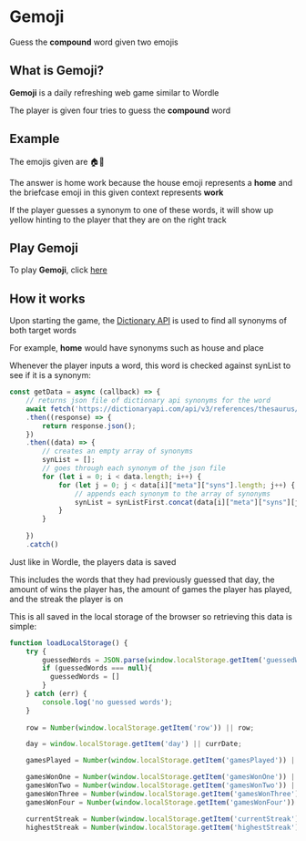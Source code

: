 # Gemoji
Guess the **compound** word given two emojis
## What is Gemoji?
**Gemoji** is a daily refreshing web game similar to Wordle

The player is given four tries to guess the **compound** word

## Example
The emojis given are 🏠💼

The answer is home work because the house emoji represents a **home** and the briefcase emoji in this given context represents **work**

If the player guesses a synonym to one of these words, it will show up yellow hinting to the player that they are on the right track

## Play Gemoji
To play **Gemoji**, click [here](https://jamesmcaleer.github.io/gemoji/)

## How it works
Upon starting the game, the [Dictionary API](https://dictionaryapi.com) is used to find all synonyms of both target words

For example, **home** would have synonyms such as house and place

Whenever the player inputs a word, this word is checked against synList to see if it is a synonym:

```javascript
const getData = async (callback) => {
    // returns json file of dictionary api synonyms for the word
    await fetch('https://dictionaryapi.com/api/v3/references/thesaurus/json/' + word + '?key=notshown')
    .then((response) => {
        return response.json();
    })
    .then((data) => {
        // creates an empty array of synonyms
        synList = [];
        // goes through each synonym of the json file
        for (let i = 0; i < data.length; i++) {
            for (let j = 0; j < data[i]["meta"]["syns"].length; j++) {
                // appends each synonym to the array of synonyms
                synList = synListFirst.concat(data[i]["meta"]["syns"][j]);
            }
        }
        
    })
    .catch()
```

Just like in Wordle, the players data is saved

This includes the words that they had previously guessed that day, the amount of wins the player has, the amount of games the player has played, and the streak the player is on

This is all saved in the local storage of the browser so retrieving this data is simple:

```javascript
function loadLocalStorage() {
    try {
        guessedWords = JSON.parse(window.localStorage.getItem('guessedWords'));
        if (guessedWords === null){
          guessedWords = []
        }
    } catch (err) {
        console.log('no guessed words');
    }
    
    row = Number(window.localStorage.getItem('row')) || row;

    day = window.localStorage.getItem('day') || currDate;

    gamesPlayed = Number(window.localStorage.getItem('gamesPlayed')) || gamesPlayed;

    gamesWonOne = Number(window.localStorage.getItem('gamesWonOne')) || gamesWonOne;
    gamesWonTwo = Number(window.localStorage.getItem('gamesWonTwo')) || gamesWonTwo;
    gamesWonThree = Number(window.localStorage.getItem('gamesWonThree')) || gamesWonThree;
    gamesWonFour = Number(window.localStorage.getItem('gamesWonFour')) || gamesWonFour;

    currentStreak = Number(window.localStorage.getItem('currentStreak')) || currentStreak;
    highestStreak = Number(window.localStorage.getItem('highestStreak')) || highestStreak;
```




